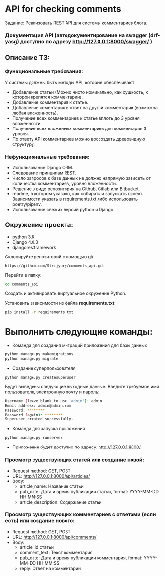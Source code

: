 # API for checking comments
Задание: Реализовать REST API для системы комментариев блога.


### Документация API (автодокументирование на swagger (drf-yasg) доступно по адресу http://127.0.0.1:8000/swagger/ )

## Описание ТЗ:

### Функциональные требования:
У системы должны быть методы API, которые обеспечивают
- Добавление статьи (Можно чисто номинально, как сущность, к которой крепятся комментарии).
- Добавление комментария к статье.
- Добавление коментария в ответ на другой комментарий (возможна любая вложенность).
- Получение всех комментариев к статье вплоть до 3 уровня вложенности.
- Получение всех вложенных комментариев для комментария 3 уровня.
- По ответу API комментариев можно воссоздать древовидную структуру.

### Нефункциональные требования:
- Использование Django ORM.
- Следование принципам REST.
- Число запросов к базе данных не должно напрямую зависеть от количества комментариев, уровня вложенности.
- Решение в виде репозитория на Github, Gitlab или Bitbucket.
- readme, в котором указано, как собирать и запускать проект. Зависимости указать в requirements.txt либо использовать poetry/pipenv.
- Использование свежих версий python и Django.

## Окружение проекта:
  * python 3.8
  * Django 4.0.3
  * djangorestframework

Склонируйте репозиторий с помощью git

    https://github.com/Strijyury/comments_api.git
Перейти в папку:
```bash
cd comments_api
```
Создать и активировать виртуальное окружение Python.

Установить зависимости из файла **requirements.txt**:
```bash
pip install -r requirements.txt
```

# Выполнить следующие команды:

* Команда для создания миграций приложения для базы данных
```bash
python manage.py makemigrations
python manage.py migrate
```
* Создание суперпользователя
```bash
python manage.py createsuperuser
```
Будут выведены следующие выходные данные. Введите требуемое имя пользователя, электронную почту и пароль:

```bash
Username (leave blank to use 'admin'): admin
Email address: admin@admin.com
Password: ********
Password (again): ********
Superuser created successfully.
```
* Команда для запуска приложения
```bash
python manage.py runserver
```
* Приложение будет доступно по адресу: http://127.0.0.1:8000/


### Просмотр существующих статей или создание новой:
* Request method: GET, POST
* URL: http://127.0.0.1:8000/api/articles/
* Body:
    * article_name: Название статьи
    * pub_date: Дата и время публикации статьи, format: YYYY-MM-DD HH:MM:SS
    * article_description: Содержание статьи


### Просмотр существующих комментариев с ответами (если есть) или создание нового:
* Request method: GET, POST
* URL: http://127.0.0.1:8000/api/comments/
* Body:
    * article: id статьи
    * comment_text: Текст комментария
    * pub_date: Дата и время публикации комментария, format: YYYY-MM-DD HH:MM:SS
    * reply: Ответ на комментарий
